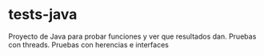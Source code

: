 # tests-java

Proyecto de Java para probar funciones y ver que resultados dan. Pruebas con threads. Pruebas con herencias e interfaces
